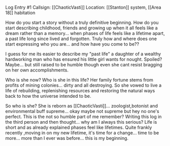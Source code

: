Log Entry #1
Callsign: [[ChaoticVasti]] 
Location: [[Stanton]] system, [[Area 18]] habitation

How do you start a story without a truly definitive beginning. How do you start describing childhood, friends and growing up when it all feels like a dream rather than a memory... when phases of life feels like a lifetime apart, a past life long since lived and forgotten. Truly how and where does one start expressing who you are... and how have you come to be??

I guess for me its easier to describe my "past life" a daughter of a wealthy hardworking man who has ensured his little girl wants for nought. Spoiled? Maybe... but still raised to be humble though even she cant resist bragging on her own accomplishments. 

Who is she now? Who is she in this life? Her family fortune stems from profits of mining colonies... dirty and all destroying. So she vowed to live a life of rebuilding, replenishing resources and restoring the natural ways back to how the universe intended to be. 

So who is she? She is reborn as [[ChaoticVasti]]... zoologist,botonist and environmental buff supreme... okay maybe not supreme but hey no one's perfect. This is the not so humble part of me remember? Writing this log in the third person and then thought... why am I always this serious? Life is short and as already explained phases feel like lifetimes. Quite frankly recently ,moving in on my new lifetime, it's time for a change... time to be more... more than I ever was before... this is my beginning.